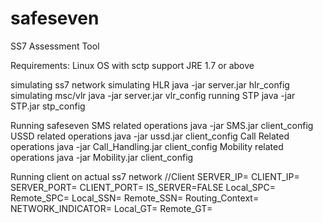 # safeseven
SS7 Assessment Tool


Requirements:
Linux OS with sctp support
JRE 1.7 or above



simulating ss7 network 
	simulating HLR
	java -jar server.jar hlr_config 
	simulating msc/vlr
	java -jar server.jar vlr_config
	running STP 
	java -jar STP.jar stp_config


Running safeseven
	SMS related operations
	java -jar SMS.jar client_config
	USSD related operations
	java -jar ussd.jar client_config
	Call Related operations
	java -jar Call_Handling.jar client_config
	Mobility related operations
	java -jar Mobility.jar client_config

Running client on actual ss7 network
//Client 
SERVER_IP=<IP of STP you are connecting to>
CLIENT_IP=<IP address provisioned for you in STP>
SERVER_PORT=<STP port>
CLIENT_PORT=<client provisioned port>
IS_SERVER=FALSE <should be always false>
Local_SPC=<point code assigned to you>
Remote_SPC=<point code of STP>
Local_SSN=<local ssn>
Remote_SSN=<remote ssn>
Routing_Context=<routing context assigned to you by STP>
NETWORK_INDICATOR=<Network indicator>
Local_GT=<Local global title assigned to you>
Remote_GT=<remote Global title you are testing>
	
